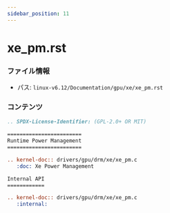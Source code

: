 ```yaml
---
sidebar_position: 11
---
```

# xe_pm.rst

### ファイル情報

- パス: `linux-v6.12/Documentation/gpu/xe/xe_pm.rst`

### コンテンツ

```rst
.. SPDX-License-Identifier: (GPL-2.0+ OR MIT)

========================
Runtime Power Management
========================

.. kernel-doc:: drivers/gpu/drm/xe/xe_pm.c
   :doc: Xe Power Management

Internal API
============

.. kernel-doc:: drivers/gpu/drm/xe/xe_pm.c
   :internal:

```

